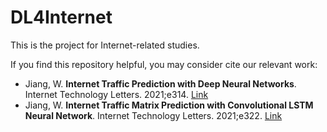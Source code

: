 # DL4Internet
This is the project for Internet-related studies.

If you find this repository helpful, you may consider cite our relevant work:
* Jiang, W. <b>Internet Traffic Prediction with Deep Neural Networks</b>. Internet Technology Letters. 2021;e314. [Link](https://doi.org/10.1002/itl2.314)
* Jiang, W. <b>Internet Traffic Matrix Prediction with Convolutional LSTM Neural Network</b>. Internet Technology Letters. 2021;e322. [Link](https://doi.org/10.1002/itl2.322)